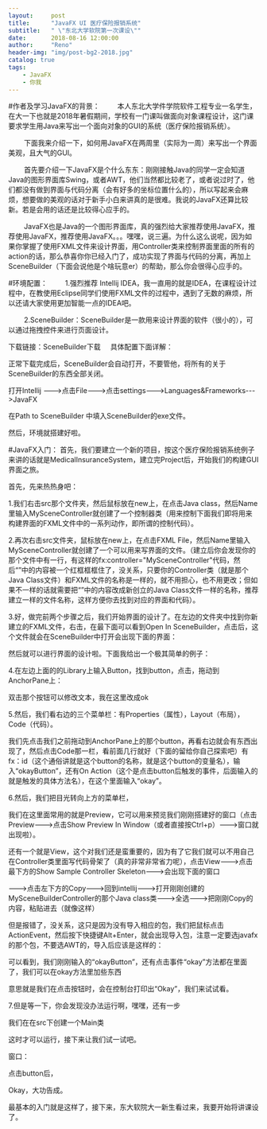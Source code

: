```yaml
---
layout:     post
title:      "JavaFX UI 医疗保险报销系统"
subtitle:   " \"东北大学软院第一次课设\""
date:       2018-08-16 12:00:00
author:     "Reno"
header-img: "img/post-bg2-2018.jpg"
catalog: true
tags:
    - JavaFX
    - 你我
---
```


#作者及学习JavaFX的背景：
        本人东北大学件学院软件工程专业一名学生，在大一下也就是2018年暑假期间，学校有一门课叫做面向对象课程设计，这门课要求学生用Java来写出一个面向对象的GUI的系统（医疗保险报销系统）。

        下面我来介绍一下，如何用JavaFX在两周里（实际为一周）来写出一个界面美观，且大气的GUI。

        首先要介绍一下JavaFX是个什么东东：刚刚接触Java的同学一定会知道Java的图形界面库Swing，或者AWT，他们当然都比较老了，或者说过时了，他们都没有做到界面与代码分离（会有好多的坐标位置什么的），所以写起来会麻烦，想要做的美观的话对于新手小白来讲真的是很难。我说的JavaFX还算比较新。若是会用的话还是比较得心应手的。

        JavaFX也是Java的一个图形界面库，真的强烈给大家推荐使用JavaFX，推荐使用JavaFX，推荐使用JavaFX。。。嘿嘿，说三遍。为什么这么说呢，因为如果你掌握了使用FXML文件来设计界面，用Controller类来控制界面里面的所有的action的话，那么恭喜你你已经入门了，成功实现了界面与代码的分离，再加上SceneBuilder（下面会说他是个啥玩意er）的帮助，那么你会很得心应手的。

#环境配置：
        1.强烈推荐 Intellij IDEA，我一直用的就是IDEA，在课程设计过程中，在教使用Eclipse同学们使用FXML文件的过程中，遇到了无数的麻烦，所以还请大家使用更加智能一点的IDEA吧。

        2.SceneBuilder：SceneBuilder是一款用来设计界面的软件（很小的），可以通过拖拽控件来进行页面设计。

下载链接：SceneBuilder下载     具体配置下面详解：

正常下载完成后，SceneBuilder会自动打开，不要管他，将所有的关于SceneBuilder的东西全部关闭。

打开Intellij --->点击File--->点击settings--->Languages&Frameworks--->JavaFX

在Path to SceneBuilder 中填入SceneBuilder的exe文件。



然后，环境就搭建好啦。

#JavaFX入门：
首先，我们要建立一个新的项目，按这个医疗保险报销系统例子来讲的话就是MedicalInsuranceSystem，建立完Project后，开始我们的构建GUI界面之旅。

首先，先来热热身吧：

1.我们右击src那个文件夹，然后鼠标放在new上，在点击Java class，然后Name里输入MySceneController就创建了一个控制器类（用来控制下面我们即将用来构建界面的FXML文件中的一系列动作，即所谓的控制代码）。

2.再次右击src文件夹，鼠标放在new上，在点击FXML File，然后Name里输入MySceneController就创建了一个可以用来写界面的文件。（建立后你会发现你的那个文件中有一行，有这样的fx:controller="MySceneController"代码，然后“”中的内容被一个红框框框住了，没关系，只要你的Controller类（就是那个Java Class文件）和FXML文件的名称是一样的，就不用担心，也不用更改；但如果不一样的话就需要把“”中的内容改成新创立的Java Class文件一样的名称，推荐建立一样的文件名称，这样方便你去找到对应的界面和代码）。



3.好，做完前两个步骤之后，我们开始界面的设计了。在左边的文件夹中找到你新建立的FXML文件，右击，在最下面可以看到Open In SceneBuilder，点击后，这个文件就会在SceneBuilder中打开会出现下面的界面：



然后就可以进行界面的设计啦。下面我给出一个极其简单的例子：

4.在左边上面的的Library上输入Button，找到button，点击，拖动到AnchorPane上：



双击那个按钮可以修改文本，我在这里改成ok



5.然后，我们看右边的三个菜单栏：有Properties（属性），Layout（布局），Code（代码）。



我们先点击我们之前拖动到AnchorPane上的那个button，再看右边就会有东西出现了，然后点击Code那一栏，看前面几行就好（下面的留给你自己探索吧）有fx：id（这个通俗讲就是这个button的名称，就是这个button的变量名），输入“okayButton”，还有On Action（这个是点击button后触发的事件，后面输入的就是触发的具体方法名），在这个里面输入“okay”。



6.然后，我们把目光转向上方的菜单栏，



我们在这里面常用的就是Preview，它可以用来预览我们刚刚搭建好的窗口（点击Preview--->点击Show Preview In Window（或者直接按Ctrl+p）--->窗口就出现啦）。

还有一个就是View，这个对我们还是蛮重要的，因为有了它我们就可以不用自己在Controller类里面写代码骨架了（真的非常非常省力呢），点击View--->点击最下方的Show Sample Controller Skeleton--->会出现下面的窗口



--->点击左下方的Copy--->回到intellij--->打开刚刚创建的MySceneBuilderController的那个Java class类--->全选--->把刚刚Copy的内容，粘贴进去（就像这样）



但是报错了，没关系，这只是因为没有导入相应的包，我们把鼠标点击ActionEvent，然后按下快捷键Alt+Enter，就会出现导入包，注意一定要选javafx的那个包，不要选AWT的，导入后应该是这样的：



可以看到，我们刚刚输入的“okayButton”，还有点击事件“okay”方法都在里面了，我们可以在okay方法里加些东西



意思就是我们在点击按钮时，会在控制台打印出“Okay”，我们来试试看。

7.但是等一下，你会发现没办法运行啊，嘿嘿，还有一步

我们在在src下创建一个Main类

这时才可以运行，接下来让我们试一试吧。



窗口：



点击button后，



Okay，大功告成。

最基本的入门就是这样了，接下来，东大软院大一新生看过来，我要开始将讲课设了。




